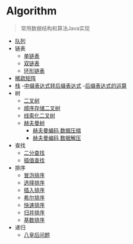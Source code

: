 # Algorithm
> 常用数据结构和算法Java实现
  


- [队列](https://github.com/V-trigger/Algorithm/tree/master/src/main/java/com/arrayqueue " ")
- 链表
   - [单链表](https://github.com/V-trigger/Algorithm/blob/master/src/main/java/com/linkedlist/SingleLinkedList.java " ")
   - [双链表](https://github.com/V-trigger/Algorithm/blob/master/src/main/java/com/linkedlist/DoubleLinkedList.java " ")
   - [环形链表](https://github.com/V-trigger/Algorithm/blob/master/src/main/java/com/linkedlist/CycleChain.java " ")
- [稀疏矩阵](https://github.com/V-trigger/Algorithm/blob/master/src/main/java/com/sparsematrix/SparseMatrix.java " ")
- [栈](https://github.com/V-trigger/Algorithm/blob/master/src/main/java/com/stack/Stack.java " ")
   -[中缀表达式转后缀表达式](https://github.com/V-trigger/Algorithm/blob/master/src/main/java/com/polandnotation/PolandNotationConvert.java " ")
   -[后缀表达式的运算](https://github.com/V-trigger/Algorithm/blob/master/src/main/java/com/polandnotation/PolandNotation.java " ")
- 树
   - [二叉树](https://github.com/V-trigger/Algorithm/blob/master/src/main/java/com/tree/BinaryTree.java " ")
   - [顺序存储二叉树](https://github.com/V-trigger/Algorithm/blob/master/src/main/java/com/tree/ArrBinaryTree.java " ")
   - [线索化二叉树](https://github.com/V-trigger/Algorithm/blob/master/src/main/java/com/tree/ThreadedBinaryTree.java " ")
   - [赫夫曼树](https://github.com/V-trigger/Algorithm/blob/master/src/main/java/com/tree/HuffmanTree.java " ")
      - [赫夫曼编码 数据压缩](https://github.com/V-trigger/Algorithm/blob/master/src/main/java/com/tree/HuffmanDecode.java " ")
      - [赫夫曼编码 数据解压](https://github.com/V-trigger/Algorithm/blob/master/src/main/java/com/tree/HuffmanDecode.java " ")
- 查找
   - [二分查找](https://github.com/V-trigger/Algorithm/blob/master/src/main/java/com/search/BinarySearch.java " ")
   - [插值查找](https://github.com/V-trigger/Algorithm/blob/master/src/main/java/com/search/InterpolationSearch.java " ")
- 排序
   - [冒泡排序](https://github.com/V-trigger/Algorithm/blob/master/src/main/java/com/sort/BubbleSorting.java " ")
   - [选择排序](https://github.com/V-trigger/Algorithm/blob/master/src/main/java/com/sort/SelectSorting.java " ")
   - [插入排序](https://github.com/V-trigger/Algorithm/blob/master/src/main/java/com/sort/InsertSorting.java " ")
   - [希尔排序](https://github.com/V-trigger/Algorithm/blob/master/src/main/java/com/sort/ShellSorting.java " ")
   - [快速排序](https://github.com/V-trigger/Algorithm/blob/master/src/main/java/com/sort/QuickSorting.java " ")
   - [归并排序](https://github.com/V-trigger/Algorithm/blob/master/src/main/java/com/sort/MergeSorting.java " ")
   - [基数排序](https://github.com/V-trigger/Algorithm/blob/master/src/main/java/com/sort/RadixSorting.java " ")
- 递归
   - [八皇后问题](https://github.com/V-trigger/Algorithm/blob/master/src/main/java/com/recursion/EightQueen.java " ")
   
